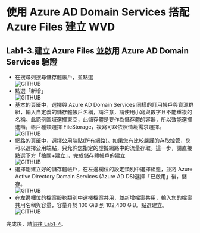 # 使用 Azure AD Domain Services 搭配 Azure Files 建立 WVD

## Lab1-3.建立 Azure Files 並啟用 Azure AD Domain Services 驗證

 - 在搜尋列搜尋儲存體帳戶，並點選<br>
  ![GITHUB](https://github.com/BrianHsing/Azure-Windows-Virtual-Desktop/blob/master/Lab1/storage1.png "storage1")<br>
 - 點選「新增」<br>
 ![GITHUB](https://github.com/BrianHsing/Azure-Windows-Virtual-Desktop/blob/master/Lab1/storage2.png "storage2")<br>
 - 基本的頁籤中，選擇與 Azure AD Domain Services 同樣的訂用帳戶與資源群組，輸入自定義的儲存體帳戶名稱，請注意，請使用小寫與數字且不能重複的名稱。此範例區域選擇東亞，此儲存體是要作為儲存體的容器，所以效能選擇進階，帳戶種類選擇 FileStorage，複寫可以依照情境需求選擇。<br>
 ![GITHUB](https://github.com/BrianHsing/Azure-Windows-Virtual-Desktop/blob/master/Lab1/storage3.png "storage3")<br>
 - 網路的頁籤中，選擇公用端點(所有網路)。如果您有比較嚴謹的存取控管，您可以選擇公用端點，只允許您指定的虛擬網路中的流量存取。這一步，請直接點選下方「檢閱+建立」，完成儲存體帳戶的建立<br>
 ![GITHUB](https://github.com/BrianHsing/Azure-Windows-Virtual-Desktop/blob/master/Lab1/storage4.png "storage4")<br>
 - 選擇剛建立好的儲存體帳戶，在左邊欄位的設定類別中選擇組態，並將 Azure Active Directory Domain Services (Azure AD DS)選擇「已啟用」後，儲存。<br>
 ![GITHUB](https://github.com/BrianHsing/Azure-Windows-Virtual-Desktop/blob/master/Lab1/storage5.png "storage5")<br>
 - 在左邊欄位的檔案服務類別中選擇檔案共用，並新增檔案共用，輸入您的檔案共用名稱與容量，容量介於 100 GiB 到 102,400 GiB。點選建立。<br>
  ![GITHUB](https://github.com/BrianHsing/Azure-Windows-Virtual-Desktop/blob/master/Lab1/storage6.png "storage6")<br>

 完成後，請[前往 Lab1-4](https://github.com/BrianHsing/Azure-Windows-Virtual-Desktop/blob/master/Lab1-4.md)。<br>